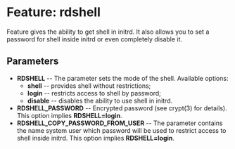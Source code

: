 # Feature: rdshell

Feature gives the ability to get shell in initrd. It also allows you to set a password
for shell inside initrd or even completely disable it.

## Parameters

- **RDSHELL** -- The parameter sets the mode of the shell. Available options:
  - **shell** -- provides shell without restrictions;
  - **login** -- restricts access to shell by password;
  - **disable** -- disables the ability to use shell in initrd.
- **RDSHELL_PASSWORD** -- Encrypted password (see crypt(3) for details). This option implies **RDSHELL=login**.
- **RDSHELL_COPY_PASSWORD_FROM_USER** -- The parameter contains the name system user which password will be used to restrict access to shell inside initrd. This option implies **RDSHELL=login**.
